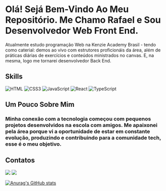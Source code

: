 # Olá! Sejá Bem-Vindo Ao Meu Repositório. Me Chamo Rafael e Sou Desenvolvedor Web Front End.


<p>
  Atualmente estudo programação Web na Kenzie Academy Brasil - tendo como caterial: demos ao vivo com estrutores proficionáis da área, além de práticas diárias de exercícios e conteúdos ministrados no canvas. E, na mesma, logo me tornarei desenvolvedor Back End.
</p>

## Skills 
![HTML](https://img.shields.io/badge/HTML5-E34F26?style=for-the-badge&logo=html5&logoColor=white)
![CSS3](https://img.shields.io/badge/CSS3-1572B6?style=for-the-badge&logo=css3&logoColor=white)
![JavaScript](https://img.shields.io/badge/JavaScript-323330?style=for-the-badge&logo=javascript&logoColor=F7DF1E)
![React](https://img.shields.io/badge/React-20232A?style=for-the-badge&logo=react&logoColor=61DAFB)
![TypeScript](https://img.shields.io/badge/TypeScript-007ACC?style=for-the-badge&logo=typescript&logoColor=white)

## Um Pouco Sobre Mim

###   Minha conexão com a tecnologia começou com pequenos projetos desenvolvidos na escola com amigos. Me apaixonei pela área porque vi a oportunidade de estar em constante evolução, produzindo e contribuindo para a comunidade tech, esse é o meu objetivo.

## Contatos
[<img src='https://img.shields.io/badge/Gmail-D14836?style=for-the-badge&logo=gmail&logoColor=white'>](https://mail.google.com/mail/u/0/#inbox)
[<img src='https://img.shields.io/badge/LinkedIn-0077B5?style=for-the-badge&logo=linkedin&logoColor=white'>](https://www.linkedin.com/in/rafael-araujo-formiga-799aba231/)

[![Anurag's GitHub stats](https://github-readme-stats.vercel.app/api?username=RafaelAraujoFormiga&show_icons=true&theme=radical)](https://github.com/anuraghazra/github-readme-stats)
